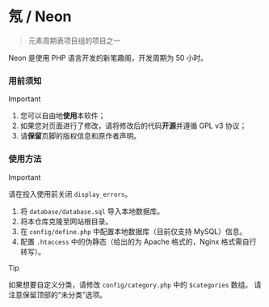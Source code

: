 # 氖 / Neon

> 元素周期表项目组的项目之一

Neon 是使用 PHP 语言开发的新笔趣阁，开发周期为 50 小时。

### 用前须知

> [!IMPORTANT]
> 1. 您可以自由地**使用**本软件；
> 2. 如果您对页面进行了修改，请将修改后的代码**开源**并遵循 GPL v3 协议；
> 3. 请**保留**页脚的版权信息和原作者声明。

### 使用方法

> [!IMPORTANT]
> 请在投入使用前关闭 `display_errors`。

1. 将 `database/database.sql` 导入本地数据库。
2. 将本仓库克隆至网站根目录。
3. 在 `config/define.php` 中配置本地数据库（目前仅支持 MySQL）信息。
4. 配置 `.htaccess` 中的伪静态（给出的为 Apache 格式的，Nginx 格式需自行转写）。

> [!TIP]
> 如果想要自定义分类，请修改 `config/category.php` 中的 `$categories` 数组。
> 请注意保留顶部的“未分类”选项。